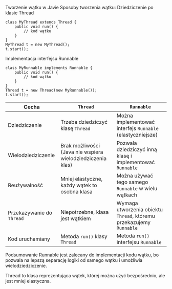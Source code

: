 Tworzenie wątku w Javie
Sposoby tworzenia wątku:
Dziedziczenie po klasie Thread
```
class MyThread extends Thread {
    public void run() {
        // kod wątku
    }
}
MyThread t = new MyThread();
t.start();
```
Implementacja interfejsu Runnable
```
class MyRunnable implements Runnable {
    public void run() {
        // kod wątku
    }
}
Thread t = new Thread(new MyRunnable());
t.start();
```
| Cecha                     | `Thread`                                                   | `Runnable`                                                          |
| ------------------------- | ---------------------------------------------------------- | ------------------------------------------------------------------- |
| Dziedziczenie             | Trzeba dziedziczyć klasę `Thread`                          | Można implementować interfejs `Runnable` (elastyczniejsze)          |
| Wielodziedziczenie        | Brak możliwości (Java nie wspiera wielodziedziczenia klas) | Pozwala dziedziczyć inną klasę i implementować `Runnable`           |
| Reużywalność              | Mniej elastyczne, każdy wątek to osobna klasa              | Można używać tego samego `Runnable` w wielu wątkach                 |
| Przekazywanie do `Thread` | Niepotrzebne, klasa jest wątkiem                           | Wymaga utworzenia obiektu `Thread`, któremu przekazujemy `Runnable` |
| Kod uruchamiany           | Metoda `run()` klasy `Thread`                              | Metoda `run()` interfejsu `Runnable`                                |

Podsumowanie
Runnable jest zalecany do implementacji kodu wątku, bo pozwala na lepszą separację logiki od samego wątku i umożliwia wielodziedziczenie.

Thread to klasa reprezentująca wątek, której można użyć bezpośrednio, ale jest mniej elastyczna.
